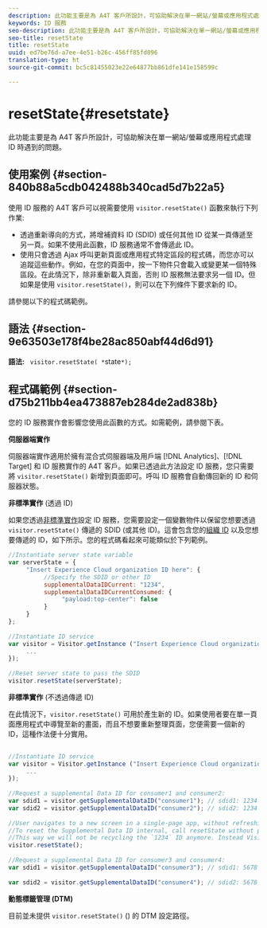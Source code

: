 ```yaml
---
description: 此功能主要是為 A4T 客戶所設計，可協助解決在單一網站/螢幕或應用程式處理 ID 時遇到的問題。
keywords: ID 服務
seo-description: 此功能主要是為 A4T 客戶所設計，可協助解決在單一網站/螢幕或應用程式處理 ID 時遇到的問題。
seo-title: resetState
title: resetState
uuid: ed7be76d-a7ee-4e51-b26c-456ff85fd096
translation-type: ht
source-git-commit: bc5c81455023e22e64877bb861dfe141e158599c

---
```



# resetState{#resetstate}

此功能主要是為 A4T 客戶所設計，可協助解決在單一網站/螢幕或應用程式處理 ID 時遇到的問題。

## 使用案例 {#section-840b88a5cdb042488b340cad5d7b22a5}

使用 ID 服務的 A4T 客戶可以視需要使用 `visitor.resetState()` 函數來執行下列作業:

* 透過重新導向的方式，將增補資料 ID (SDID) 或任何其他 ID 從某一頁傳遞至另一頁。如果不使用此函數，ID 服務通常不會傳遞此 ID。
* 使用只會透過 Ajax 呼叫更新頁面或應用程式特定區段的程式碼，而您亦可以追蹤這些動作。例如，在您的頁面中，按一下物件只會載入或變更某一個特殊區段。在此情況下，除非重新載入頁面，否則 ID 服務無法要求另一個 ID。但如果是使用 `visitor.resetState()`，則可以在下列條件下要求新的 ID。

請參閱以下的程式碼範例。

## 語法 {#section-9e63503e178f4be28ac850abf44d6d91}

**語法:** ` visitor.resetState( *`state`*);`

## 程式碼範例 {#section-d75b211bb4ea473887eb284de2ad838b}

您的 ID 服務實作會影響您使用此函數的方式。如需範例，請參閱下表。

**伺服器端實作**

伺服器端實作適用於擁有混合式伺服器端及用戶端 [!DNL Analytics]、[!DNL Target] 和 ID 服務實作的 A4T 客戶。如果已透過此方法設定 ID 服務，您只需要將 `visitor.resetState()` 新增到頁面即可。呼叫 ID 服務會自動傳回新的 ID 和伺服器狀態。

**非標準實作** (透過 ID)

如果您透過[非標準實作](../../implementation-guides/implementation-guides.md#section-2c4f2db1f9704315a7cccab6d2e07113)設定 ID 服務，您需要設定一個變數物件以保留您想要透過 `visitor.resetState()` 傳遞的 SDID (或其他 ID)。這會包含您的[組織 ID](../../reference/requirements.md#section-a02f537129a64ffbb690d5738d360c26) 以及您想要傳遞的 ID，如下所示。您的程式碼看起來可能類似於下列範例。

```js
//Instantiate server state variable 
var serverState = { 
     "Insert Experience Cloud organization ID here": { 
          //Specify the SDID or other ID 
          supplementalDataIDCurrent: "1234", 
          supplementalDataIDCurrentConsumed: { 
               "payload:top-center": false 
          } 
     } 
}; 
 
//Instantiate ID service 
var visitor = Visitor.getInstance ("Insert Experience Cloud organization ID here", { 
     ... 
}); 
 
//Reset server state to pass the SDID 
visitor.resetState(serverState);
```

**非標準實作** (不透過傳遞 ID)

在此情況下，`visitor.resetState()` 可用於產生新的 ID。如果使用者要在單一頁面應用程式中導覽至新的畫面，而且不想要重新整理頁面，您便需要一個新的 ID，這種作法便十分實用。

```js
 
//Instantiate ID service 
var visitor = Visitor.getInstance ("Insert Experience Cloud organization ID here", { 
     ... 
}); 
 
//Request a supplemental Data ID for consumer1 and consumer2: 
var sdid1 = visitor.getSupplementalDataID("consumer1"); // sdid1: 1234 
var sdid2 = visitor.getSupplementalDataID("consumer2"); // sdid2: 1234 
 
//User navigates to a new screen in a single-page app, without refreshing the page. 
//To reset the Supplemental Data ID internal, call resetState without passing any parameters. 
//This way we will not be recycling the `1234` ID anymore. Instead Visitor will generate a new supplemental Data ID going forward. 
visitor.resetState(); 
 
//Request a supplemental Data ID for consumer3 and consumer4: 
var sdid1 = visitor.getSupplementalDataID("consumer3"); // sdid1: 5678 
 
var sdid2 = visitor.getSupplementalDataID("consumer4"); // sdid2: 5678
```

**動態標籤管理 (DTM)**

目前並未提供 `visitor.resetState()` () 的 DTM 設定路徑。
